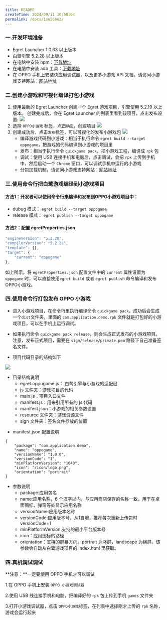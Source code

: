 ```yaml
---
title: README
createTime: 2024/09/11 10:50:04
permalink: /docs/1su566u2/
---
```

### 一.开发环境准备

* Egret Launcher 1.0.63 以上版本
* 白鹭引擎 5.2.28 以上版本
* 在电脑中安装 npm：[下载地址](https://www.npmjs.com/)
* 在电脑中安装 adb 工具：[下载地址](http://adbshell.com/downloads)
* 在 OPPO 手机上安装快应用调试器，以及更多小游戏 API 文档，请访问小游戏支持网站：[网站地址](https://cdofs.oppomobile.com/cdo-activity/static/201810/26/quickgame/documentation/games/use.html)

### 二.创建小游戏和可视化编译打包小游戏

1. 使用最新的 Egret Launcher 创建一个 Egret 游戏项目，引擎使用 5.2.19 以上版本。
创建完成后，会在 Egret Launcher 的列表里看到该项目。点击发布设置:
![](p1.png)
2. 选择 `OPPO小游戏` 标签，点击`确定`，创建项目
![](p2.png)
3. 创建成功后，点击`发布`标签，可以可视化的发布小游戏包
![](p3.png)
	* 编译游戏代码到小游戏：相当于执行命令 `egret build --target oppogame`，把游戏的代码编译到小游戏的项目里
	* 发布：相当于执行命令 `quickgame pack`，把小游戏工程，编译成 `rpk` 包
	* 调试：使用 USB 连接手机和电脑后，点击调试，会把 `rpk` 上传到手机中，然后启动一个 `Chrome` 窗口，可以调试手机中运行的小游戏
	* 分包加载机制，请访问小游戏支持网站：[网站地址](https://cdofs.oppomobile.com/cdo-activity/static/201810/26/quickgame/documentation/subpackage/subpackage.html)



### 三.使用命令行把白鹭游戏编译到小游戏项目
#### 方法1：开发者可以使用命令行来编译和发布到OPPO小游戏项目中：
	
  * dubug 模式： ```egret build --target oppogame```
  * release 模式： ```egret publish --target oppogame```

#### 方法2：配置 egretProperties.json

~~~ javascript
"engineVersion": "5.2.28",
"compilerVersion": "5.2.28",
"template": {},
"target": {
	"current": "oppogame"
},
~~~

如上所示，将 `egretProperties.json` 配置文件中的 `current` 属性设置为 `oppogame` 时，可以直接使用```egret build``` 或者 ```egret publish``` 命令编译和发布OPPO小游戏。

### 四.使用命令行打包发布 OPPO 小游戏
* 进入小游戏项目，在命令行里执行编译命令 `quickgame pack`，成功后会生成一个`dist`文件夹，里面的 `com.application.demo.rpk` 文件就是打包好的小游戏项目，可以在手机上运行调试。
* 如果执行命令 `quickgame pack release`，则会生成正式发布的小游戏项目。注意，发布正式项目，需要在 `sign/release/private.pem` 路径下自己准备签名文件。

* 项目代码目录的结构如下

![](p4.png)

- 目录结构说明
	* egret.oppogame.js： 白鹭引擎与小游戏的适配层
	* js 文件夹：游戏项目的代码
	* main.js：项目入口文件
	* manifest.js：用来引用所有的 js 代码
	* manifest.json：小游戏的相关参数设置
	* resource 文件夹：游戏资源文件
	* sign 文件夹：签名文件存放的位置


* manifest.json 配置说明

```
{
	"package": "com.application.demo",
	"name": "oppogame",
	"versionName": "1.0.0",
	"versionCode": "1",
	"minPlatformVersion": "1040",
	"icon": "/icon/logo.png",
	"orientation": "portrait"
}
```
- 参数说明
	* package:应用包名
	* name:应用名称，6 个汉字以内，与应用商店保存的名称一致，用于在桌面图标、弹窗等处显示应用名称
	* versionName:应用版本名称
	* versionCode:应用版本号，从1自增，推荐每次重新上传包时versionCode+1
	* minPlatformVersion:支持的最小平台版本号
	* icon：应用图标的路径
	* orientation：支持的屏幕方向。portrait 为竖屏，landscape 为横屏。该参数会自动从白鹭游戏项目的 index.html 里获取。


### 四.真机调试调试
**注意：**一定要使用 OPPO 手机才可以调试 

1.在 OPPO 手机上安装 `OPPO 小游戏调试器`

2.使用 USB 线连接手机和电脑，把编译好的 `rpk` 包上传到手机 `games` 文件夹

3.打开小游戏调试器，点击 `OPPO小游戏`标签，在列表中选择刚才上传的 `rpk` 名称，游戏会运行起来
